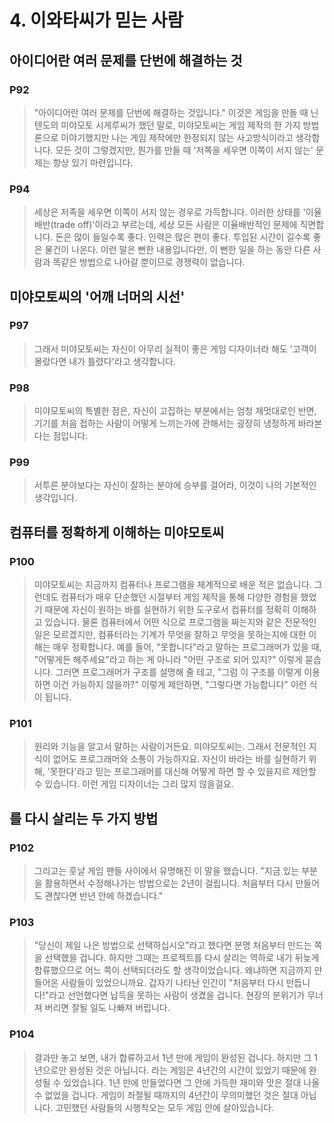 # 4. 이와타씨가 믿는 사람

## 아이디어란 여러 문제를 단번에 해결하는 것

### P92

> "아이디어란 여러 문제를 단번에 해결하는 것입니다."
> 이것은 게임을 만들 때 닌텐도의 미야모토 시게루씨가 했던 말로, 미야모토씨는 게임 제작의 한 가지 방법론으로 이야기했지만 나는 게임 제작에만 한정되지 않는 사고방식이라고 생각합니다.
> 모든 것이 그렇겠지만, 뭔가를 만들 때 '저쪽을 세우면 이쪽이 서지 않는' 문제는 항상 있기 마련입니다.

### P94

> 세상은 저족을 세우면 이쪽이 서지 않는 경우로 가득합니다. 이러한 상태를 '이율배반(trade off)'이라고 부르는데, 세상 모든 사람은 이율배반적인 문제에 직면합니다.
> 돈은 많이 들일수록 좋다. 인력은 많은 편이 좋다. 투입된 시간이 길수록 좋은 물건이 나온다. 이런 말은 뻔한 내용입니다만, 이 뻔한 일을 하는 동안 다른 사람과 똑같은 방법으로 나아갈 뿐이므로 경쟁력이 없습니다.

## 미야모토씨의 '어깨 너머의 시선'

### P97

> 그래서 미야모토씨는 자신이 아무리 실적이 좋은 게임 디자이너라 해도 '고객이 몰랐다면 내가 틀렸다'라고 생각합니다.

### P98

> 미야모토씨의 특별한 점은, 자신이 고집하는 부분에서는 엄청 제멋대로인 반면, 기기를 처음 접하는 사람이 어떻게 느끼는가에 관해서는 굉장히 냉정하게 바라본다는 점입니다.

### P99

> 서투른 분야보다는 자신이 잘하는 분야에 승부를 걸어라, 이것이 나의 기본적인 생각입니다.

## 컴퓨터를 정확하게 이해하는 미야모토씨

### P100

> 미야모토씨는 지금까지 컴퓨터나 프로그램을 체계적으로 배운 적은 없습니다. 그런데도 컴퓨터가 매우 단순했던 시절부터 게임 제작을 통해 다양한 경험을 했었기 때문에 자신이 원하는 바를 실현하기 위한 도구로서 컴퓨터를 정확히 이해하고 있습니다.
> 물론 컴퓨터에서 어떤 식으로 프로그램을 짜는지와 같은 전문적인 일은 모르겠지만, 컴퓨터라는 기계가 무엇을 잘하고 무엇을 못하는지에 대한 이해는 매우 정확합니다.
> 예를 들어, "못합니다"라고 말하는 프로그래머가 있을 때, "어떻게든 해주세요"라고 하는 게 아니라 "어떤 구조로 되어 있지?" 이렇게 묻습니다. 그러면 프로그래머가 구조를 설명해 줄 테고, "그럼 이 구조를 이렇게 이용하면 이건 가능하지 않을까?" 이렇게 제안하면, "그렇다면 가능합니다" 이런 식이 됩니다.

### P101

> 원리와 기능을 알고서 말하는 사람이거든요. 미야모토씨는. 그래서 전문적인 지식이 없어도 프로그래머와 소통이 가능하지요. 자신이 바라는 바를 실현하기 위해, '못한다'라고 믿는 프로그래머를 대신해 어떻게 하면 할 수 있을지르 제안할 수 있습니다.
> 이런 게임 디자이너는 그리 많지 않을걸요.

## <MOTHER2>를 다시 살리는 두 가지 방법

### P102

> 그리고는 훗날 게임 팬들 사이에서 유명해진 이 말을 했습니다.
> "지금 있는 부분을 활용하면서 수정해나가는 방법으로는 2년이 걸립니다. 처음부터 다시 만들어도 괜찮다면 반년 안에 하겠습니다."

### P103

> "당신이 제일 나은 방법으로 선택하십시오"라고 했다면 분명 처음부터 만드는 쪽을 선택했을 겁니다. 하지만 그때는 프로젝트를 다시 살리는 역하로 내가 뒤늦게 합류했으므로 어느 쪽이 선택되더라도 할 생각이었습니다.
> 왜냐하면 지금까지 만들어온 사람들이 있었으니까요. 갑자기 나타난 인간이 "처음부터 다시 만듭니다!"라고 선언했다면 납득을 못하는 사람이 생겼을 겁니다. 현장의 분위기가 무너져 버리면 잘될 일도 나빠져 버립니다.

### P104

> 결과만 놓고 보면, 내가 합류하고서 1년 만에 게임이 완성된 겁니다. 하지만 그 1년으로만 완성된 것은 아닙니다. <MOTHER2>라는 게임은 4년간의 시간이 있었기 때문에 완성될 수 있었습니다. 1년 만에 만들었다면 그 안에 가득한 재미와 맛은 절대 나올 수 없었을 겁니다. 게임이 좌절될 때까지의 4년간이 무의미했던 것은 절대 아닙니다. 고민했던 사람들의 시행착오는 모두 게임 안에 살아있습니다.


